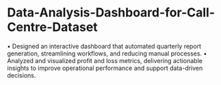 # Data-Analysis-Dashboard-for-Call-Centre-Dataset
•
Designed an interactive dashboard that automated quarterly report generation, streamlining workflows, and reducing manual processes.
•
Analyzed and visualized profit and loss metrics, delivering actionable insights to improve operational performance and support data-driven decisions.
